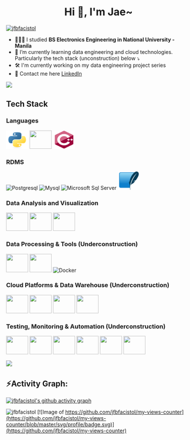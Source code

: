 <h1 align="center">Hi 👋, I'm Jae~</h1>


<p align="left"> <a href="https://github.com/ryo-ma/github-profile-trophy"><img src="https://github-profile-trophy.vercel.app/?username=jfbfacistol&theme=" alt="jfbfacistol" /></a> </p>

- 🧑🏼‍🎓 I studied **BS Electronics Engineering in National University - Manila**
- 🌱 I’m currently learning data engineering and cloud technologies. Particularly the tech stack (unconstruction) below ⤵
- 🛠️ I'm currently working on my data engineering project series
- 🔎 Contact me here [LinkedIn](https://www.linkedin.com/in/your-linkedin-profile)
  
<img src="https://user-images.githubusercontent.com/73097560/115834477-dbab4500-a447-11eb-908a-139a6edaec5c.gif">
<h2>Tech Stack</h2>
</div><h3 align="left">Languages</h3>
<p align="left">
<img src="https://raw.githubusercontent.com/teamedwardforever/Readme-Generator/71f25dd8b98329b168142a6b782a107b75eab178/svg/Skills/Languages/python-original.svg" alt="Python" width="60" height="50" />
<img src="https://www.svgrepo.com/show/331760/sql-database-generic.svg" width="60" height="50"/>
<img src="https://raw.githubusercontent.com/teamedwardforever/Readme-Generator/71f25dd8b98329b168142a6b782a107b75eab178/svg/Skills/Languages/cplusplus-original.svg" alt="CPP" width="60" height="50"/>
<h3 aligh="left">RDMS</h3>
<p aligh="left">
<img src="https://icon.icepanel.io/Technology/svg/PostgresSQL.svg" alt="Postgresql" width="60" height="50"/>
<img src="https://icon.icepanel.io/Technology/svg/MySQL.svg" alt="Mysql" width="60" height="50""/>
<img src= "https://www.svgrepo.com/show/303229/microsoft-sql-server-logo.svg" alt="Microsoft Sql Server" width="60" height="50"/>
<img src="https://raw.githubusercontent.com/teamedwardforever/Readme-Generator/71f25dd8b98329b168142a6b782a107b75eab178/svg/Skills/Database/sqlite-icon.svg" alt="Sqlite" width="60" height="50"/>
<h3 aligh="left">Data Analysis and Visualization</h3>
<p aligh="left">
<img src="https://www.svgrepo.com/show/354428/tableau-icon.svg" width="60" height="50"/>
<img src="https://upload.wikimedia.org/wikipedia/commons/thumb/c/cf/New_Power_BI_Logo.svg/2048px-New_Power_BI_Logo.svg.png" width="60" height="50"/>
<img src="https://seeklogo.com/images/G/google-looker-logo-B27BD25E4E-seeklogo.com.png" width="60" height="50"/>
<h3 aligh="left">Data Processing & Tools (Underconstruction)</h3>
<p aligh="left">
<img src="https://cdn.icon-icons.com/icons2/2699/PNG/512/apache_spark_logo_icon_170560.png" width="60" height="50"/>
<img src="https://gdm-catalog-fmapi-prod.imgix.net/ProductLogo/d512cea8-6fde-4b68-93dd-e4649d60d02e.png" width="60" height="50"/>
<img src="https://wiki.hornbill.com/images/7/70/Docker_logo.png" alt="Docker" width="60" height="50"/>
<h3 aligh="left">Cloud Platforms & Data Warehouse (Underconstruction)</h3>
<p aligh="left">
<img src="https://upload.wikimedia.org/wikipedia/commons/thumb/7/73/Amazon-Redshift-Logo.svg/1200px-Amazon-Redshift-Logo.svg.png" width="60" height="50"/>
<img src="https://cdn.icon-icons.com/icons2/2699/PNG/512/snowflake_logo_icon_167979.png" width="60" height="50"/>
<img src="https://symbols.getvecta.com/stencil_28/27_data-factory.8004c08598.png" width="60" height="50"/>
<img src="https://www.svgrepo.com/show/330261/databricks.svg" width="60" height="50"/>
<h3 aligh="left">Testing, Monitoring & Automation (Underconstruction)</h3>
<p aligh="left">
<img src="https://avatars.githubusercontent.com/u/31670619?s=280&v=4" width="60" height="50"/>
<img src="https://icon.icepanel.io/Technology/svg/pytest.svg" width="60" height="50"/>
<img src="https://icon.icepanel.io/Technology/svg/Jenkins.svg" width="60" height="50"/>
<img src="https://avatars.githubusercontent.com/u/44036562?s=280&v=4" width="60" height="50"/>
<img src="https://www.svgrepo.com/show/448219/datadog.svg" width="60" height="50"/>
<img src="https://companieslogo.com/img/orig/INFA-c4767c1c.png?t=1636076858" width="60" height="50"/>
</p>

<img src="https://user-images.githubusercontent.com/73097560/115834477-dbab4500-a447-11eb-908a-139a6edaec5c.gif"><h2 align="left">⚡Activity Graph:</h2>
[![jfbfacistol's github activity graph](https://github-readme-activity-graph.vercel.app/graph?username=jfbfacistol&theme=tokyo-night)](https://github.com/jfbfacistol/github-readme-activity-graph)
<p align="left"> 
  
<img src="https://komarev.com/ghpvc/?username=jfbfacistol&label=Profile%20Views&color=75b60e&style=flat" alt="jfbfacistol"/>    [![Image of https://github.com/jfbfacistol/my-views-counter](https://github.com/jfbfacistol/my-views-counter/blob/master/svg/profile/badge.svg)](https://github.com/jfbfacistol/my-views-counter)

</p>
